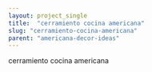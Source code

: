 ```yaml
---
layout: project_single
title:  "cerramiento cocina americana"
slug: "cerramiento-cocina-americana"
parent: "americana-decor-ideas"
---
```

cerramiento cocina americana